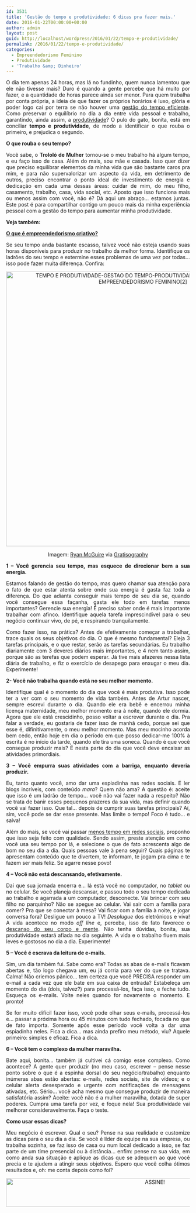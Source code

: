 ```yaml
---
id: 3531
title: 'Gestão do tempo e produtividade: 6 dicas pra fazer mais.'
date: 2016-01-22T00:00:00+00:00
author: admin
layout: post
guid: http://localhost/wordpress/2016/01/22/tempo-e-produtividade/
permalink: /2016/01/22/tempo-e-produtividade/
categories:
  - Empreendedorismo Feminino
  - Produtividade
  - 'Trabalho &amp; Dinheiro'
---
```

<p align="justify">
  O dia tem apenas 24 horas, mas lá no fundinho, quem nunca lamentou que ele não tivesse mais? Duro é quando a gente percebe que há muito por fazer, e a quantidade de horas parece ainda ser menor. Para quem trabalha por conta própria, a ideia de que fazer os próprios horários é luxo, glória e poder logo cai por terra se não houver uma <a href="http://www.trololodemulher.com.br/2015/07/17/produtividade-e-gestao-do-tempo/" target="_blank">gestão do tempo eficiente</a>. Como preservar o equilíbrio no dia a dia entre vida pessoal e trabalho, garantindo, ainda assim, a <a href="http://www.trololodemulher.com.br/2015/10/30/produtividade-2/" target="_blank">produtividade</a>? O pulo do gato, bonita, está em conciliar <strong>tempo e produtividade</strong>, de modo a identificar o que rouba o primeiro, e prejudica o segundo.
</p>

<p align="justify">
  <strong>O que rouba o seu tempo?</strong>
</p>

<p align="justify">
  Você sabe, o <strong>Trololó de Mulher</strong> tornou-se o meu trabalho há algum tempo, e eu faço isso de casa. Além do mais, sou mãe e casada. Isso quer dizer que preciso equilibrar elementos da minha vida que são bastante caros pra mim, e para não supervalorizar um aspecto da vida, em detrimento de outros, preciso encontrar o ponto ideal de investimento de energia e dedicação em cada uma dessas áreas: cuidar de mim, do meu filho, casamento, trabalho, casa, vida social, etc. Aposto que isso funciona mais ou menos assim com você, não é? Dá aqui um abraço… estamos juntas. Este post é para compartilhar contigo um pouco mais da minha experiência pessoal com a gestão do tempo para aumentar minha produtividade.
</p>

<p align="justify">
  <strong>Veja também:</strong>
</p>

<p align="justify">
  <a href="http://www.trololodemulher.com.br/2015/09/25/empreendedorismo-criativo/" target="_blank"><strong>O que é empreendedorismo criativo?</strong></a>
</p>

<p align="justify">
  Se seu tempo anda bastante escasso, talvez você não esteja usando suas horas disponíveis para produzir no trabalho da melhor forma. Identifique os ladrões do seu tempo e extermine esses problemas de uma vez por todas… isso pode fazer muita diferença. Confira:
</p>

<p align="center">
  <img class="alignnone size-full wp-image-11816" src="http://www.trololodemulher.com.br/blog/wp-content/uploads/2016/01/TEMPO-E-PRODUTIVIDADE-GESTAO-DO-TEMPO-PRODUTIVIDADE-EMPREENDEDORISMO-EMPREENDEDORISMO-FEMININO2.jpg" alt="TEMPO E PRODUTIVIDADE-GESTAO DO TEMPO-PRODUTIVIDADE-EMPREENDEDORISMO-EMPREENDEDORISMO FEMININO[2]" width="750" height="751" />
</p>

<p align="center">
  Imagem: <a href="http://www.laughandpee.com/" target="_blank">Ryan McGuire</a> via <a href="http://www.gratisography.com/#all" target="_blank">Gratisography</a>
</p>

<p align="justify">
  <strong>1 – Você gerencia seu tempo, mas esquece de direcionar bem a sua energia.</strong>
</p>

<p align="justify">
  Estamos falando de gestão do tempo, mas quero chamar sua atenção para o fato de que estar atenta sobre onde sua energia é gasta faz toda a diferença. Do que adianta conseguir mais tempo de seu dia se, quando você consegue essa façanha, gasta ele todo em tarefas menos importantes? Gerencie sua energia! É preciso saber onde é mais importante trabalhar com afinco. Identifique aquela tarefa imprescindível para o seu negócio continuar vivo, de pé, e respirando tranquilamente.
</p>

<p align="justify">
  Como fazer isso, na prática? Antes de efetivamente começar a trabalhar, trace quais os seus objetivos do dia. O que é mesmo fundamental? Eleja 3 tarefas principais, e o que restar, serão as tarefas secundárias. Eu trabalho diariamente com 3 deveres diários mais importantes, e 4 nem tanto assim, porque são as terefas que podem esperar. Já tive mais afazeres nessa lista diária de trabalho, e fiz o exercício de desapego para enxugar o meu dia. Experimente!
</p>

<p align="justify">
  <strong>2- Você não trabalha quando está no seu melhor momento.</strong>
</p>

<p align="justify">
  Identifique qual é o momento do dia que você é mais produtiva. Isso pode ter a ver com o seu momento de vida também. Antes de Artur nascer, sempre escrevi durante o dia. Quando ele era bebê e encerrou minha licença maternidade, meu melhor momento era à noite, quando ele dormia. Agora que ele está crescidinho, posso voltar a escrever durante o dia. Pra falar a verdade, eu gostaria de fazer isso de manhã cedo, porque sei que esse é, difinitivamente, o meu melhor momento. Mas meu mocinho acorda bem cedo, então hoje em dia o período em que posso dedicar-me 100% à escrita é no início da tarde, quando ele tira uma soneca. Quando é que você consegue produzir mais? É nesta parte do dia que você deve encaixar as atividades primordiais.
</p>

<p align="justify">
  <strong>3 – Você empurra suas atividades com a barriga, enquanto deveria produzir.</strong>
</p>

<p align="justify">
  Eu, tanto quanto você, amo dar uma espiadinha nas redes sociais. E ler blogs incríveis, com conteúdo <em>mara</em>? Quem não ama? A questão é: aceite que isso é um ladrão de tempo… você não vai fazer nada a respeito? Não se trata de banir esses pequenos prazeres da sua vida, mas definir quando você vai fazer isso. Que tal… depois de cumprir suas tarefas principais? Aí, sim, você pode se dar esse presente. Mas limite o tempo! Foco é tudo… e salva!
</p>

<p align="justify">
  Além do mais, se você vai passar <a href="http://www.trololodemulher.com.br/2015/06/26/redes-sociais-e-produtividade-2/" target="_blank">menos tempo em redes sociais</a>, proponho que isso seja feito com qualidade. Sendo assim, preste atenção em como você usa seu tempo por lá, e selecione o que de fato acrescenta algo de bom no seu dia a dia. Quais pessoas vale à pena seguir? Quais páginas te apresentam conteúdo que te divertem, te informam, te jogam pra cima e te fazem ser mais feliz. Se agarre nesse povo!
</p>

<p align="justify">
  <strong>4 – Você não está descansando, efetivamente.</strong>
</p>

<p align="justify">
  Daí que sua jornada encerra e… lá está você no computador, no<em> tablet</em> ou no celular. Se você planeja descansar, e passou todo o seu tempo dedicada ao trabalho e agarrada a um computador, desconecte. Vai brincar com seu filho no parquinho? Não se apegue ao celular. Vai sair com a família para comer? Pra que se conectar à mesa? Vai ficar com a família à noite, e jogar conversa fora? Desligue um pouco a TV! <em>Desplugue</em> dos eletrônicos e viva! A vida acontece no modo <em>off line</em> e, perceba, isso de fato favorece o <a href="http://www.trololodemulher.com.br/2015/06/22/bem-estar-em-casa/" target="_blank">descanso do seu corpo e mente</a>. Não tenha dúvidas, bonita, sua produtividade estará afiada no dia seguinte. A vida e o trabalho fluem mais leves e gostosos no dia a dia. Experimente!
</p>

<p align="justify">
  <strong>5 – Você é escrava da leitura de e-mails.</strong>
</p>

<p align="justify">
  Sim, um dia também fui. Sabe como era? Todas as abas de e-mails ficavam abertas e, tão logo chegava um, eu já corria para ver do que se tratava. Calma! Não criemos pânico… tem certeza que você PRECISA responder um e-mail a cada vez que ele bate em sua caixa de entrada? Estabeleça um momento do dia (dois, talvez?) para processá-los, faça isso, e feche tudo. Esqueça os e-mails. Volte neles quando for novamente o momento. E pronto!
</p>

<p align="justify">
  Se for muito difícil fazer isso, você pode olhar seus e-mails, processá-los e… passar a próxima hora ou 45 minutos com tudo fechado, focada no que de fato importa. Somente após esse período você volta a dar uma espiadinha neles. Fica a dica… mas ainda prefiro meu método, viu? Aquele primeiro: simples e eficaz. Fica a dica.
</p>

<p align="justify">
  <strong>6 – Você tem o complexo da mulher maravilha.</strong>
</p>

<p align="justify">
  Bate aqui, bonita… também já cultivei cá comigo esse complexo. Como acontece? A gente quer produzir (no meu caso, escrever – pense nesse ponto sobre o que é a espinha dorsal do seu negócio/trabalho) enquanto inúmeras abas estão abertas: e-mails, redes sociais, site de vídeos; e o celular alerta desesperado e urgente com notificações de mensagens ativadas, etc. Sério… você acha mesmo que consegue produzir de maneira satisfatória assim? Aceite: você não é a mulher maravilha, dotada de super poderes. Cumpra uma tarefa por vez, e foque nela! Sua produtividade vai melhorar consideravelmente. Faça o teste.
</p>

<p align="justify">
  <strong>Como usar essas dicas?</strong>
</p>

<p align="justify">
  Meu negócio é escrever. Qual o seu? Pense na sua realidade e customize as dicas para o seu dia a dia. Se você é líder de equipe na sua empresa, ou trabalha sozinha, se faz isso de casa ou num local dedicado a isso, se faz parte de um time presencial ou à distância… enfim: pense na sua vida, em como anda sua situação e aplique as dicas que se adequem ao que você precia e te ajudem a atingir seus objetivos. Espero que você colha ótimos resultados e, oh: me conta depois como foi?
</p>

<p align="center">
  <a href="http://feedburner.google.com/fb/a/mailverify?uri=blogBichaFemea&loc=en_US" target="_blank"><img class="alignnone size-full wp-image-10439" src="http://www.trololodemulher.com.br/blog/wp-content/uploads/2014/09/ASSINE.png" alt="ASSINE!" width="800" height="78" /></a>
</p>

<p align="justify">